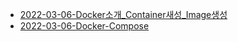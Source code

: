- [2022-03-06-Docker소개\_Container새성\_Image생성](./2022-03-06-Docker소개_Container새성_Image생성/2022-03-06-Docker소개_Container새성_Image생성.md)
- [2022-03-06-Docker-Compose](./2022-03-06-Docker-Compose/2022-03-06-Docker-Compose.md)

